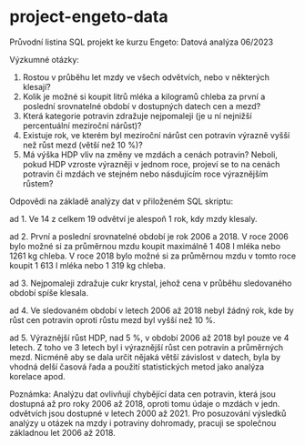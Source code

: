 # project-engeto-data

Průvodní listina 
SQL projekt ke kurzu Engeto: Datová analýza 06/2023


Výzkumné otázky:

1. Rostou v průběhu let mzdy ve všech odvětvích, nebo v některých klesají?
2. Kolik je možné si koupit litrů mléka a kilogramů chleba za první a poslední srovnatelné období v dostupných datech cen a mezd?
3. Která kategorie potravin zdražuje nejpomaleji (je u ní nejnižší percentuální meziroční nárůst)?
4. Existuje rok, ve kterém byl meziroční nárůst cen potravin výrazně vyšší než růst mezd (větší než 10 %)?
5. Má výška HDP vliv na změny ve mzdách a cenách potravin? Neboli, pokud HDP vzroste výrazněji v jednom roce, projeví se to na cenách potravin či mzdách ve stejném nebo násdujícím roce výraznějším růstem?


Odpovědi na základě analýzy dat v přiloženém SQL skriptu:

ad 1. Ve 14 z celkem 19 odvětví je alespoň 1 rok, kdy mzdy klesaly.

ad 2. První a poslední srovnatelné období je rok 2006 a 2018. V roce 2006 bylo možné si za průměrnou mzdu koupit maximálně 1 408 l mléka nebo 1261 kg chleba. V roce 2018 bylo možné si za průměrnou mzdu v tomto roce koupit 1 613 l mléka nebo 1 319 kg chleba.

ad 3. Nejpomaleji zdražuje cukr krystal, jehož cena v průběhu sledovaného období spíše klesala.

ad 4. Ve sledovaném období v letech 2006 až 2018 nebyl žádný rok, kde by růst cen potravin oproti růstu mezd byl vyšší než 10 %.

ad 5. Výraznější růst HDP, nad 5 %, v období 2006 až 2018 byl pouze ve 4 letech. Z toho ve 3 letech byl i výraznější růst cen potravin a průměrných mezd. Nicméně aby se dala určit nějaká větší závislost v datech, byla by vhodná delší časová řada a použití statistických metod jako analýza korelace apod.


Poznámka:
Analýzu dat ovlivňují chybějící data cen potravin, která jsou dostupná až pro roky 2006 až 2018, oproti tomu údaje o mzdách v jedn. odvětvích jsou dostupné v letech 2000 až 2021.
Pro posuzování výsledků analýzy u otázek na mzdy i potraviny dohromady, pracuji se společnou základnou let 2006 až 2018.
